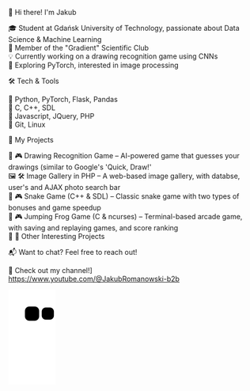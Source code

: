 👋 Hi there! I'm Jakub

🎓 Student at Gdańsk University of Technology, passionate about Data Science & Machine Learning  
🧠 Member of the "Gradient" Scientific Club  
💡 Currently working on a drawing recognition game using CNNs  
🚀 Exploring PyTorch, interested in image processing  


🛠 Tech & Tools

🔹 Python, PyTorch, Flask, Pandas  
🔹 C, C++, SDL  
🔹 Javascript, JQuery, PHP  
🔹 Git, Linux  

📌 My Projects

🎨 🎮 Drawing Recognition Game – AI-powered game that guesses your drawings (similar to Google's 'Quick, Draw!'    
🖼️ 🛠️ Image Gallery in PHP – A web-based image gallery, with databse, user's and AJAX photo search bar    
🐍 🎮 Snake Game (C++ & SDL) – Classic snake game with two types of bonuses and game speedup    
🐸 🎮 Jumping Frog Game (C & ncurses) – Terminal-based arcade game, with saving and replaying games, and score ranking    
🚀 🤖 Other Interesting Projects  

📬 Want to chat? Feel free to reach out!


🚀 Check out my channel!]  
https://www.youtube.com/@JakubRomanowski-b2b


![Snake animation](https://github.com/Rommanowski/Rommanowski/blob/output/github-contribution-grid-snake.svg)
